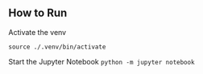 ## How to Run
Activate the venv

`source ./.venv/bin/activate`

Start the Jupyter Notebook
`python -m jupyter notebook`